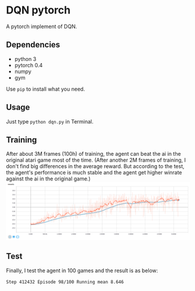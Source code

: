# DQN pytorch
A pytorch implement of DQN.

## Dependencies
- python 3  
- pytorch 0.4  
- numpy  
- gym  

Use `pip` to install what you need.

## Usage
Just type `python dqn.py` in Terminal.

## Training
After about 3M frames (100h) of training, the agent can beat the ai in the
original atari game most of the time. (After another 2M frames of training, I
don't find big differences in the average reward. But according to the test, the
agent's performance is much stable and the agent get higher winrate against the
ai in the original game.)
![training](image/training.png)

## Test
Finally, I test the agent in 100 games and the result is as below:
```
Step 412432 Episode 98/100 Running mean 8.646
```
